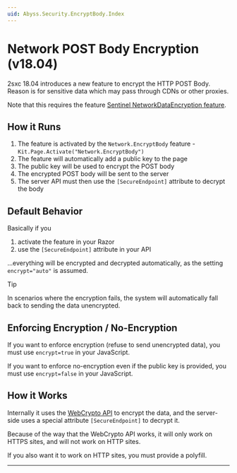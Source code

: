 ```yaml
---
uid: Abyss.Security.EncryptBody.Index
---
```


# Network POST Body Encryption (v18.04)

2sxc 18.04 introduces a new feature to encrypt the HTTP POST Body.
Reason is for sensitive data which may pass through CDNs or other proxies.

Note that this requires the feature [Sentinel NetworkDataEncryption feature](https://patrons.2sxc.org/features/feat/NetworkDataEncryption).

## How it Runs

1. The feature is activated by the `Network.EncryptBody` feature - `Kit.Page.Activate("Network.EncryptBody")`
1. The feature will automatically add a public key to the page
1. The public key will be used to encrypt the POST body
1. The encrypted POST body will be sent to the server
1. The server API must then use the `[SecureEndpoint]` attribute to decrypt the body

## Default Behavior

Basically if you

1. activate the feature in your Razor
1. use the `[SecureEndpoint]` attribute in your API

...everything will be encrypted and decrypted automatically, as the setting `encrypt="auto"` is assumed.

> [!TIP]
> In scenarios where the encryption fails, the system will automatically fall back to sending the data unencrypted.


## Enforcing Encryption / No-Encryption

If you want to enforce encryption (refuse to send unencrypted data), you must use `encrypt=true` in your JavaScript.

If you want to enforce no-encryption even if the public key is provided, you must use `encrypt=false` in your JavaScript.

## How it Works

Internally it uses the [WebCrypto API](https://developer.mozilla.org/en-US/docs/Web/API/Web_Crypto_API) to encrypt the data, and the server-side uses a special attribute `[SecureEndpoint]` to decrypt it.

Because of the way that the WebCrypto API works, it will only work on HTTPS sites, and will not work on HTTP sites.

If you also want it to work on HTTP sites, you must provide a polyfill.

---

<!-- Shortlink: <https://go.2sxc.org/csp> -->
